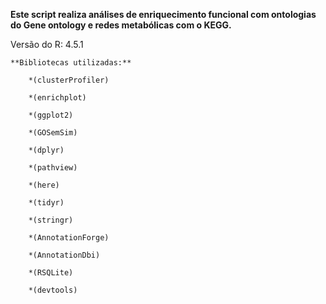 **Este script realiza análises de enriquecimento funcional com ontologias do Gene ontology e redes metabólicas com o KEGG.**

Versão do R: 4.5.1

    **Bibliotecas utilizadas:**

        *(clusterProfiler)
     
        *(enrichplot) 
      
        *(ggplot2)
      
        *(GOSemSim)
      
        *(dplyr) 
      
        *(pathview)
      
        *(here) 
      
        *(tidyr)
    
        *(stringr) 
     
        *(AnnotationForge) 
     
        *(AnnotationDbi)
     
        *(RSQLite)
      
        *(devtools)
  
  
